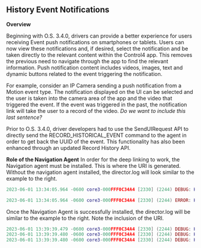 
## History Event Notifications

**Overview**

Beginning with O.S. 3.4.0, drivers can provide a better experience for users receiving Event push notifications on smartphones or tablets. Users can now view these notifications and, if desired, select the notification and be taken directly to the relevant content within the Control4 app. This removes the previous need to navigate through the app to find the relevant information. Push notification content includes videos, images, text and dynamic buttons related to the event triggering the notification.

For example, consider an IP Camera sending a push notification from a Motion event type. The notification displayed on the UI can be selected and the user is taken into the camera area of the app and the video that triggered the event. If the event was triggered in the past, the notification link will take the user to a record of the video. _Do we want to include this last sentence?_

Prior to O.S. 3.4.0, driver developers had to use the SendUIRequest API to directly send the RECORD\_HISTORICAL\_EVENT command to the agent in order to get back the UUID of the event. This functionality has also been enhanced through an updated Record History API. 


**Role of the Navigation Agent**
In order for the deep linking to work, the Navigation agent must be installed. This is where the URI is generated. Without the navigation agent installed, the director.log will look similar to the example to the right.

```lua
2023-06-01 13:34:05.964 -0600 core3-000FFF0C34A4 [2330] (2244) DEBUG: HistoryAgent::getBuildHistoryURI: Started - Action: Aquiring Navigation Agent Device Id.

2023-06-01 13:34:05.964 -0600 core3-000FFF0C34A4 [2330] (2244) ERROR: HistoryAgent::getBuildHistoryURI: Failed - No Navigation Agent found using control4_agent_navigation.c4i.
```

Once the Navigation Agent is successfully installed, the director.log will be similar to the example to the right. Note the inclusion of the URI.

```lua
2023-06-01 13:39:39.479 -0600 core3-000FFF0C34A4 [2330] (2244) DEBUG: HistoryAgent::getBuildHistoryURI: Started - Action: Aquiring Navigation Agent Device Id.
2023-06-01 13:39:39.480 -0600 core3-000FFF0C34A4 [2330] (2244) DEBUG: HistoryAgent::getBuildHistoryURI: Response - XML: <uri>/v1/rooms/268/cameras/827</uri>
2023-06-01 13:39:39.480 -0600 core3-000FFF0C34A4 [2330] (2244) DEBUG: HistoryAgent::getBuildHistoryURI: Response - URI: '/v1/rooms/268/cameras/827'
```


